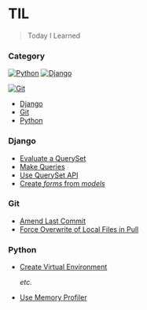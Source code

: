 # TIL

> Today I Learned

### Category
[![Python](https://img.shields.io/badge/python-3670A0?style=for-the-badge&logo=python&logoColor=ffdd54)](#python)
[![Django](https://img.shields.io/badge/django-%23092E20.svg?style=for-the-badge&logo=django&logoColor=white)](#django)

[![Git](https://img.shields.io/badge/git-%23F05033.svg?style=for-the-badge&logo=git&logoColor=white)](#git)


<!-- no toc -->
* [Django](#django)
* [Git](#git)
* [Python](#python)



### Django
* [Evaluate a QuerySet](django/evaluate-a-queryset.md)
* [Make Queries](django/make-queries.md)
* [Use QuerySet API](django/use-queryset-api.md)
* [Create *forms* from *models*](django/create-forms-from-models.md)


### Git
* [Amend Last Commit](git/amend-last-commit.md)
* [Force Overwrite of Local Files in Pull](git/force-overwrite-of-local-files-in-pull.md)


### Python
* [Create Virtual Environment](python/create-virtual-environment.md)

  _etc._

* [Use Memory Profiler](python/use-memory-profiler.md)

